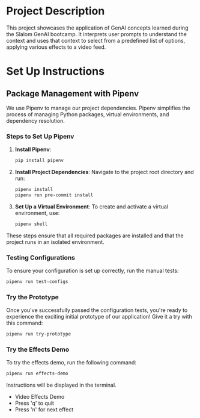 # Project Description
This project showcases the application of GenAI concepts learned during the Slalom GenAI bootcamp. It interprets user prompts to understand the context and uses that context to select from a predefined list of options, applying various effects to a video feed.


# Set Up Instructions
## Package Management with Pipenv

We use Pipenv to manage our project dependencies. Pipenv simplifies the process of managing Python packages, virtual environments, and dependency resolution.

### Steps to Set Up Pipenv

1. **Install Pipenv**:
    ```sh
    pip install pipenv
    ```

2. **Install Project Dependencies**:
    Navigate to the project root directory and run:
    ```sh
    pipenv install
    pipenv run pre-commit install
    ```

3. **Set Up a Virtual Environment**:
    To create and activate a virtual environment, use:
    ```sh
    pipenv shell
    ```

These steps ensure that all required packages are installed and that the project runs in an isolated environment.

### Testing Configurations

To ensure your configuration is set up correctly, run the manual tests:
```sh
pipenv run test-configs
```

### Try the Prototype

Once you've successfully passed the configuration tests, you're ready to experience the exciting initial prototype of our application! Give it a try with this command:
```sh
pipenv run try-prototype
```

### Try the Effects Demo

To try the effects demo, run the following command:
```sh
pipenv run effects-demo
```
Instructions will be displayed in the terminal.
- Video Effects Demo
- Press 'q' to quit
- Press 'n' for next effect

